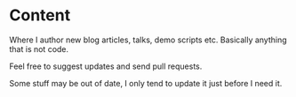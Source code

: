 # Content
Where I author new blog articles, talks, demo scripts etc. Basically anything that is not code.

Feel free to suggest updates and send pull requests.

Some stuff may be out of date, I only tend to update it just before I need it.
